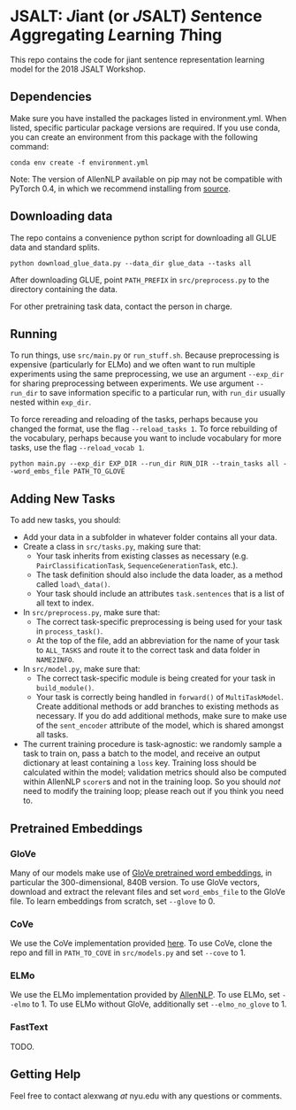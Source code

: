# JSALT: *J*iant (or *J*SALT) *S*entence *A*ggregating *L*earning *T*hing
This repo contains the code for jiant sentence representation learning model for the 2018 JSALT Workshop.

## Dependencies

Make sure you have installed the packages listed in environment.yml.
When listed, specific particular package versions are required.
If you use conda, you can create an environment from this package with the following command:

```
conda env create -f environment.yml
```

Note: The version of AllenNLP available on pip may not be compatible with PyTorch 0.4, in which we recommend installing from [source](https://github.com/allenai/allennlp).

## Downloading data

The repo contains a convenience python script for downloading all GLUE data and standard splits.

```
python download_glue_data.py --data_dir glue_data --tasks all
```

After downloading GLUE, point ``PATH_PREFIX`` in  ``src/preprocess.py`` to the directory containing the data.

For other pretraining task data, contact the person in charge.

## Running

To run things, use ``src/main.py`` or ``run_stuff.sh``.
Because preprocessing is expensive (particularly for ELMo) and we often want to run multiple experiments using the same preprocessing, we use an argument ``--exp_dir`` for sharing preprocessing between experiments. We use argument ``--run_dir`` to save information specific to a particular run, with ``run_dir`` usually nested within ``exp_dir``.

To force rereading and reloading of the tasks, perhaps because you changed the format, use the flag ``--reload_tasks 1``.
To force rebuilding of the vocabulary, perhaps because you want to include vocabulary for more tasks, use the flag ``--reload_vocab 1``.

```
python main.py --exp_dir EXP_DIR --run_dir RUN_DIR --train_tasks all --word_embs_file PATH_TO_GLOVE
```

## Adding New Tasks

To add new tasks, you should:
- Add your data in a subfolder in whatever folder contains all your data.
- Create a class in ``src/tasks.py``, making sure that:
    - Your task inherits from existing classes as necessary (e.g. ``PairClassificationTask``, ``SequenceGenerationTask``, etc.).
    - The task definition should also include the data loader, as a method called ``load\_data()``.
    - Your task should include an attributes ``task.sentences`` that is a list of all text to index.
- In ``src/preprocess.py``, make sure that:
    - The correct task-specific preprocessing is being used for your task in ``process_task()``.
    - At the top of the file, add an abbreviation for the name of your task to ``ALL_TASKS`` and route it to the correct task and data folder in ``NAME2INFO``.
- In ``src/model.py``, make sure that:
    - The correct task-specific module is being created for your task in ``build_module()``.
    - Your task is correctly being handled in ``forward()`` of ``MultiTaskModel``. Create additional methods or add branches to existing methods as necessary. If you do add additional methods, make sure to make use of the ``sent_encoder`` attribute of the model, which is shared amongst all tasks.
- The current training procedure is task-agnostic: we randomly sample a task to train on, pass a batch to the model, and receive an output dictionary at least containing a ``loss`` key. Training loss should be calculated within the model; validation metrics should also be computed within AllenNLP ``scorer``s and not in the training loop. So you should *not* need to modify the training loop; please reach out if you think you need to.

## Pretrained Embeddings

### GloVe

Many of our models make use of [GloVe pretrained word embeddings](https://nlp.stanford.edu/projects/glove/), in particular the 300-dimensional, 840B version.
To use GloVe vectors, download and extract the relevant files and set ``word_embs_file`` to the GloVe file.
To learn embeddings from scratch, set ``--glove`` to 0.

### CoVe

We use the CoVe implementation provided [here](https://github.com/salesforce/cove).
To use CoVe, clone the repo and fill in ``PATH_TO_COVE`` in ``src/models.py`` and set ``--cove`` to 1.

### ELMo

We use the ELMo implementation provided by [AllenNLP](https://github.com/allenai/allennlp/blob/master/tutorials/how_to/elmo.md).
To use ELMo, set ``--elmo`` to 1. To use ELMo without GloVe, additionally set ``--elmo_no_glove`` to 1.

### FastText

TODO.

## Getting Help

Feel free to contact alexwang _at_ nyu.edu with any questions or comments.
